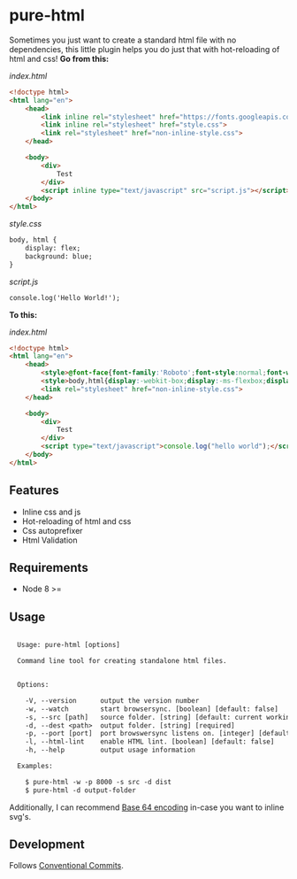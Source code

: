 # pure-html

Sometimes you just want to create a standard html file with no dependencies, this little plugin helps you do just that with hot-reloading of html and css!
**Go from this:**

*index.html*
```html
<!doctype html>
<html lang="en">
    <head>
        <link inline rel="stylesheet" href="https://fonts.googleapis.com/css?family=Roboto">
        <link inline rel="stylesheet" href="style.css">
        <link rel="stylesheet" href="non-inline-style.css">
    </head>

    <body>
        <div>
            Test
        </div>
        <script inline type="text/javascript" src="script.js"></script>
    </body>
</html>
```

*style.css*
```html
body, html {
    display: flex;
    background: blue;
}
```

*script.js*
```html
console.log('Hello World!');
```

**To this:**

*index.html*
```html
<!doctype html>
<html lang="en">
    <head>
        <style>@font-face{font-family:'Roboto';font-style:normal;font-weight:400;src:local('Roboto'),local('Roboto-Regular'),url(https://fonts.gstatic.com/s/roboto/v18/zN7GBFwfMP4uA6AR0HCoLQ.ttf) format('truetype')}</style>
        <style>body,html{display:-webkit-box;display:-ms-flexbox;display:flex;background:#00f}</style>
        <link rel="stylesheet" href="non-inline-style.css">
    </head>

    <body>
        <div>
            Test
        </div>
        <script type="text/javascript">console.log("hello world");</script>
    </body>
</html>
```

## Features

* Inline css and js
* Hot-reloading of html and css
* Css autoprefixer
* Html Validation

## Requirements

* Node 8 >=

## Usage

```txt

  Usage: pure-html [options]

  Command line tool for creating standalone html files.


  Options:

    -V, --version      output the version number
    -w, --watch        start browsersync. [boolean] [default: false]
    -s, --src [path]   source folder. [string] [default: current working directory]
    -d, --dest <path>  output folder. [string] [required]
    -p, --port [port]  port browswersync listens on. [integer] [default: 3000]
    -l, --html-lint    enable HTML lint. [boolean] [default: false]
    -h, --help         output usage information

  Examples:

    $ pure-html -w -p 8000 -s src -d dist
    $ pure-html -d output-folder

```

Additionally, I can recommend [Base 64 encoding](http://b64.io/) in-case you want to inline svg's.

## Development

Follows [Conventional Commits](https://conventionalcommits.org/).
